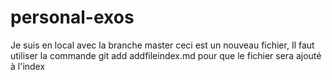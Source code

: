 # personal-exos
Je suis en local avec la branche master
ceci est un nouveau fichier,
Il faut utiliser la commande git add addfileindex.md pour que le fichier sera ajouté à l'index
